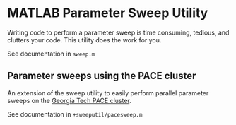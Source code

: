 # MATLAB Parameter Sweep Utility

Writing code to perform a parameter sweep is time consuming, tedious, and clutters your code.  This utility does the work for you.

See documentation in `sweep.m`

## Parameter sweeps using the PACE cluster

An extension of the sweep utility to easily perform parallel parameter sweeps on the [Georgia Tech PACE cluster](http://www.pace.gatech.edu).

See documentation in `+sweeputil/pacesweep.m`